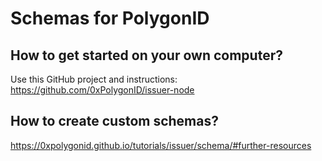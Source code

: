 # Schemas for PolygonID

## How to get started on your own computer?

Use this GitHub project and instructions: https://github.com/0xPolygonID/issuer-node

## How to create custom schemas?

https://0xpolygonid.github.io/tutorials/issuer/schema/#further-resources